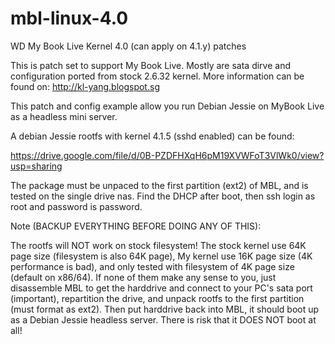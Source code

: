 # mbl-linux-4.0
WD My Book Live Kernel 4.0 (can apply on 4.1.y) patches

This is patch set to support My Book Live. Mostly are sata dirve and configuration ported from stock 2.6.32 kernel.
More information can be found on: http://kl-yang.blogspot.sg

This patch and config example allow you run Debian Jessie on MyBook Live as a headless mini server.

A debian Jessie rootfs with kernel 4.1.5 (sshd enabled) can be found:

https://drive.google.com/file/d/0B-PZDFHXqH6pM19XVWFoT3VlWk0/view?usp=sharing

The package must be unpaced to the first partition (ext2) of MBL, and is tested on the single drive nas.
Find the DHCP after boot, then ssh login as root and password is password.

Note (BACKUP EVERYTHING BEFORE DOING ANY OF THIS):

The rootfs will NOT work on stock filesystem! The stock kernel use 64K page size (filesystem is also 64K page), 
My kernel use 16K page size (4K performance is bad), and only tested with filesystem of 4K page size (default on x86/64).
If none of them make any sense to you, just disassemble MBL to get the harddrive and connect to your PC's sata port (important),
repartition the drive, and unpack rootfs to the first partition (must format as ext2).
Then put harddrive back into MBL, it should boot up as a Debian Jessie headless server.
There is risk that it DOES NOT boot at all!
